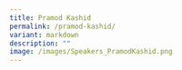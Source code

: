```yaml
---
title: Pramod Kashid
permalink: /pramod-kashid/
variant: markdown
description: ""
image: /images/Speakers_PramodKashid.png
---
```


